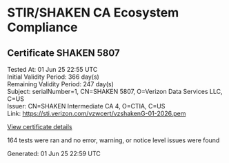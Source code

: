 # STIR/SHAKEN CA Ecosystem Compliance

## Certificate SHAKEN 5807

Tested At: 01 Jun 25 22:55 UTC\
Initial Validity Period: 366 day(s)\
Remaining Validity Period: 247 day(s)\
Subject: serialNumber=1, CN=SHAKEN 5807, O=Verizon Data Services LLC, C=US\
Issuer: CN=SHAKEN Intermediate CA 4, O=CTIA, C=US\
Link: https://sti.verizon.com/vzwcert/vzshakenG-01-2026.pem

[View certificate details](https://x509.io/?cert=MIIC8TCCAnegAwIBAgITAP98RYHlkIcVLQgGFsmqx%2BdZjTAKBggqhkjOPQQDAzA%2FMQswCQYDVQQGEwJVUzENMAsGA1UECgwEQ1RJQTEhMB8GA1UEAwwYU0hBS0VOIEludGVybWVkaWF0ZSBDQSA0MB4XDTI1MDIwMzE4NDcwN1oXDTI2MDIwMzE5NDcwN1owUzELMAkGA1UEBhMCVVMxIjAgBgNVBAoTGVZlcml6b24gRGF0YSBTZXJ2aWNlcyBMTEMxFDASBgNVBAMTC1NIQUtFTiA1ODA3MQowCAYDVQQFEwExMFkwEwYHKoZIzj0CAQYIKoZIzj0DAQcDQgAEgQz6ASiNinlrFWlvRD2gKwa5W4kvfgIRgKgg05pG7edtC%2BSALU6Bea6YbCqdNsi76avFLPGXvWYeAP2AkmZwIaOCATwwggE4MA4GA1UdDwEB%2FwQEAwIHgDAMBgNVHRMBAf8EAjAAMB0GA1UdDgQWBBS8wg48X7lNzm2VSQbH9u6rPB%2BU5TAfBgNVHSMEGDAWgBQrk2CH%2Bojnj6KdsHNgOh9hNiVMQTAXBgNVHSAEEDAOMAwGCmCGSAGG%2FwkBAQQwgaYGA1UdHwSBnjCBmzCBmKA6oDiGNmh0dHBzOi8vYXV0aGVudGljYXRlLWFwaS5pY29uZWN0aXYuY29tL2Rvd25sb2FkL3YxL2NybKJapFgwVjEUMBIGA1UEBwwLQnJpZGdld2F0ZXIxCzAJBgNVBAgMAk5KMRMwEQYDVQQDDApTVEktUEEgQ1JMMQswCQYDVQQGEwJVUzEPMA0GA1UECgwGU1RJLVBBMBYGCCsGAQUFBwEaBAowCKAGFgQ1ODA3MAoGCCqGSM49BAMDA2gAMGUCMDY2V5fB5gJjmtq5CO8YBCT78ZFcnhG5V9tB9zSaulfunCCwCE5CsCdAUitTFighswIxAPjb%2BhE7CaYXD9SChq9F2PRx9U054q%2FH9ACPLrrO4bqaMKmauJBu3qaaq%2BSYy3OBUw%3D%3D)

164 tests were ran and no error, warning, or notice level issues were found


Generated: 01 Jun 25 22:59 UTC